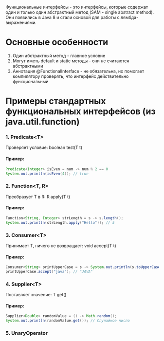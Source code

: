 Функциональные интерфейсы  - это интерфейсы, которые содержат один и только один абстрактный метод (SAM - single abstract method). Они появились в Java 8 и стали основой для работы с лямбда-выражениями.
# Основные особенности
1. Один абстрактный метод - главное условие
2. Могут иметь default и static методы - они не считаются абстрактными
3. Аннотация @FunctionalInterface - не обязательна, но помогает компилятору проверять, что интерфейс действительно функциональный
# Примеры стандартных функциональных интерфейсов (из java.util.function)
### 1. Predicate\<T>
Проверяет условие: boolean test(T t)
#### Пример:
```java
Predicate<Integer> isEven = num -> num % 2 == 0
System.out.println(isEven(4)); // true
```
### 2. Function<T, R>
Преобразует T в R: R apply(T t)
#### Пример:
```java
Function<String, Integer> strLength = s -> s.length();
System.out.println(strLength.apply("Hello")); // 5
```
### 3. Consumer\<T>
Принимает T, ничего не возвращает: void accept(T t)
#### Пример:
```java
Consumer<String> printUpperCase = s -> System.out.println(s.toUpperCase());
printUpperCase.accept("java"); // "JAVA"
```
### 4. Supplier\<T>
Поставляет значение: T get()
#### Пример:
```java
Supplier<Double> randomValue = () -> Math.random();
System.out.println(randomValue.get()); // Случайное число
```
### 5. UnaryOperator